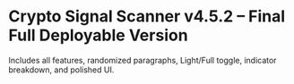 # Crypto Signal Scanner v4.5.2 – Final Full Deployable Version
Includes all features, randomized paragraphs, Light/Full toggle, indicator breakdown, and polished UI.